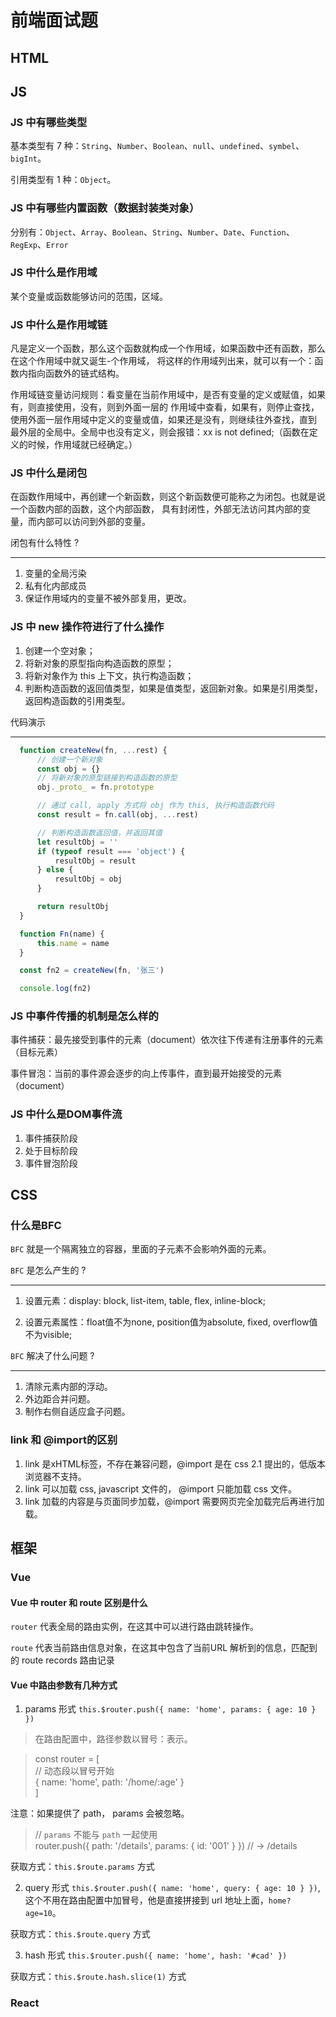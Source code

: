 # 前端面试题

## HTML

## JS

### JS 中有哪些类型
基本类型有 7 种：`String`、`Number`、`Boolean`、`null`、`undefined`、`symbel`、`bigInt`。

引用类型有 1 种：`Object`。

### JS 中有哪些内置函数（数据封装类对象）
分别有：`Object`、`Array`、`Boolean`、`String`、`Number`、`Date`、`Function`、`RegExp`、`Error`

### JS 中什么是作用域

某个变量或函数能够访问的范围，区域。

### JS 中什么是作用域链

凡是定义一个函数，那么这个函数就构成一个作用域，如果函数中还有函数，那么在这个作用域中就又诞生-个作用域，
将这样的作用域列出来，就可以有一个：函数内指向函数外的链式结构。

作用域链变量访问规则：看变量在当前作用域中，是否有变量的定义或赋值，如果有，则直接使用，没有，则到外面一层的
作用域中查看，如果有，则停止查找，使用外面一层作用域中定义的变量或值，如果还是没有，则继续往外查找，直到
最外层的全局中。全局中也没有定义，则会报错：xx is not defined;（函数在定义的时候，作用域就已经确定。）

### JS 中什么是闭包

在函数作用域中，再创建一个新函数，则这个新函数便可能称之为闭包。也就是说一个函数内部的函数，这个内部函数，
具有封闭性，外部无法访问其内部的变量，而内部可以访问到外部的变量。

闭包有什么特性 ?

-------------------------------------------------------------------
1. 变量的全局污染
2. 私有化内部成员
3. 保证作用域内的变量不被外部复用，更改。


### JS 中 new 操作符进行了什么操作
1. 创建一个空对象；
2. 将新对象的原型指向构造函数的原型；
3. 将新对象作为 this 上下文，执行构造函数；
4. 判断构造函数的返回值类型，如果是值类型，返回新对象。如果是引用类型，返回构造函数的引用类型。

代码演示

--------------------------------------------------------------------

``` js
  function createNew(fn, ...rest) {
      // 创建一个新对象
      const obj = {}
      // 将新对象的原型链接到构造函数的原型
      obj._proto_ = fn.prototype

      // 通过 call, apply 方式将 obj 作为 this, 执行构造函数代码
      const result = fn.call(obj, ...rest)

      // 判断构造函数返回值，并返回其值
      let resultObj = ''
      if (typeof result === 'object') {
          resultObj = result
      } else {
          resultObj = obj
      }

      return resultObj
  }

  function Fn(name) {
      this.name = name
  }

  const fn2 = createNew(fn, '张三')

  console.log(fn2)

```

### JS 中事件传播的机制是怎么样的
事件捕获：最先接受到事件的元素（document）依次往下传递有注册事件的元素（目标元素）

事件冒泡：当前的事件源会逐步的向上传事件，直到最开始接受的元素（document）

### JS 中什么是DOM事件流
1. 事件捕获阶段
2. 处于目标阶段
3. 事件冒泡阶段

## CSS
### 什么是BFC
`BFC` 就是一个隔离独立的容器，里面的子元素不会影响外面的元素。

`BFC` 是怎么产生的 ?

--------------------------------------------------------------------
1. 设置元素：display: block, list-item, table, flex, inline-block;

2. 设置元素属性：float值不为none, position值为absolute, fixed, overflow值不为visible;

`BFC` 解决了什么问题 ?

--------------------------------------------------------------------
1. 清除元素内部的浮动。
2. 外边距合并问题。
3. 制作右侧自适应盒子问题。

### link 和 @import的区别

1. link 是xHTML标签，不存在兼容问题，@import 是在 css 2.1 提出的，低版本浏览器不支持。
2. link 可以加载 css, javascript 文件的， @import 只能加载 css 文件。
3. link 加载的内容是与页面同步加载，@import 需要网页完全加载完后再进行加载。

## 框架

### Vue

#### Vue 中 router 和 route 区别是什么
`router` 代表全局的路由实例，在这其中可以进行路由跳转操作。

`route` 代表当前路由信息对象，在这其中包含了当前URL 解析到的信息，匹配到的 route records 路由记录

#### Vue 中路由参数有几种方式

1. params 形式 `this.$router.push({ name: 'home', params: { age: 10 } })`

> 在路由配置中，路径参数以冒号：表示。

> const router = [ <br>
   // 动态段以冒号开始
    <br>
    {
        name: 'home',
        path: '/home/:age'
    }
    <br>
] 

注意：如果提供了 path， params 会被忽略。

> // `params` 不能与 `path` 一起使用 <br> router.push({ path: '/details', params: { id: '001' } }) // -> /details

获取方式：`this.$route.params` 方式

2. query 形式 `this.$router.push({ name: 'home', query: { age: 10 } })`, 
这个不用在路由配置中加冒号，他是直接拼接到 url 地址上面，`home?age=10`。

获取方式：`this.$route.query` 方式

3. hash 形式 `this.$router.push({ name: 'home', hash: '#cad' })`

获取方式：`this.$route.hash.slice(1)` 方式

### React